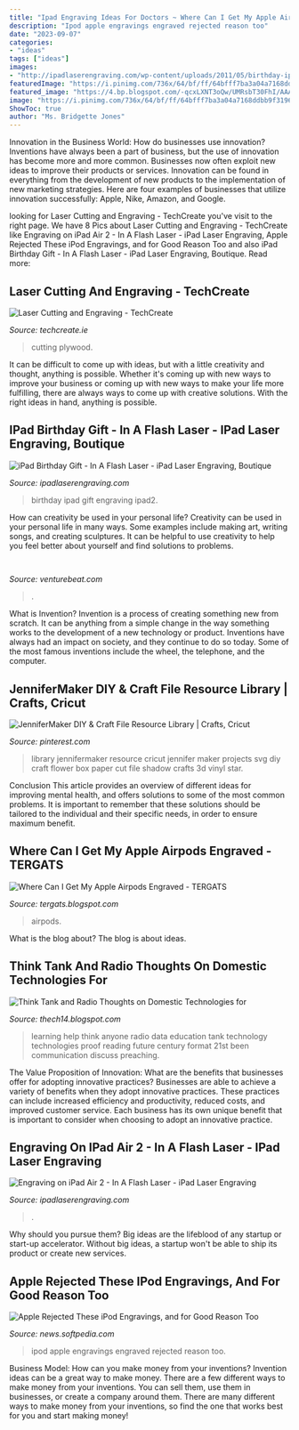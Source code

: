 ```yaml
---
title: "Ipad Engraving Ideas For Doctors ~ Where Can I Get My Apple Airpods Engraved"
description: "Ipod apple engravings engraved rejected reason too"
date: "2023-09-07"
categories:
- "ideas"
tags: ["ideas"]
images:
- "http://ipadlaserengraving.com/wp-content/uploads/2011/05/birthday-ipad2-600x465.jpg"
featuredImage: "https://i.pinimg.com/736x/64/bf/ff/64bfff7ba3a04a7168ddbb9f3196e2be.jpg"
featured_image: "https://4.bp.blogspot.com/-qcxLXNT3oQw/UMRsbT30FhI/AAAAAAAAAGI/GbbskLG5Yeo/s1600/473831511tecnology.jpg"
image: "https://i.pinimg.com/736x/64/bf/ff/64bfff7ba3a04a7168ddbb9f3196e2be.jpg"
ShowToc: true
author: "Ms. Bridgette Jones"
---
```



Innovation in the Business World: How do businesses use innovation?
Inventions have always been a part of business, but the use of innovation has become more and more common. Businesses now often exploit new ideas to improve their products or services. Innovation can be found in everything from the development of new products to the implementation of new marketing strategies. Here are four examples of businesses that utilize innovation successfully: Apple, Nike, Amazon, and Google.

	

		
looking for Laser Cutting and Engraving - TechCreate you've visit to the right page. We have 8 Pics about Laser Cutting and Engraving - TechCreate like Engraving on iPad Air 2 - In A Flash Laser - iPad Laser Engraving, Apple Rejected These iPod Engravings, and for Good Reason Too and also iPad Birthday Gift - In A Flash Laser - iPad Laser Engraving, Boutique. Read more:
		
    
## Laser Cutting And Engraving - TechCreate

<img loading=lazy src="https://techcreate.ie/wp-content/uploads/2020/07/plywood_laser_cutting_engraving-1024x724.png" onerror="this.onerror=null;this.src='https://tse1.mm.bing.net/th?id=OIP.N54jOz6m9ArWqkKZYA2vtAHaFP&amp;pid=15.1';" alt="Laser Cutting and Engraving - TechCreate">

_Source: techcreate.ie_

>cutting plywood. 

	

It can be difficult to come up with ideas, but with a little creativity and thought, anything is possible. Whether it's coming up with new ways to improve your business or coming up with new ways to make your life more fulfilling, there are always ways to come up with creative solutions. With the right ideas in hand, anything is possible.

    
## IPad Birthday Gift - In A Flash Laser - IPad Laser Engraving, Boutique

<img loading=lazy src="http://ipadlaserengraving.com/wp-content/uploads/2011/05/birthday-ipad2-600x465.jpg" onerror="this.onerror=null;this.src='https://tse3.mm.bing.net/th?id=OIP.gxBbtvDzA3ZRUVn63eSk2QHaFv&amp;pid=15.1';" alt="iPad Birthday Gift - In A Flash Laser - iPad Laser Engraving, Boutique">

_Source: ipadlaserengraving.com_

>birthday ipad gift engraving ipad2. 

	

How can creativity be used in your personal life?
Creativity can be used in your personal life in many ways. Some examples include making art, writing songs, and creating sculptures. It can be helpful to use creativity to help you feel better about yourself and find solutions to problems.

    
## 

<img loading=lazy src="https://venturebeat.com/wp-content/uploads/2019/11/photoshopipad.jpg" onerror="this.onerror=null;this.src='https://tse4.mm.bing.net/th?id=OIP.z0Cxihs-U0tIJIaoh2pT5AHaFw&amp;pid=15.1';" alt="">

_Source: venturebeat.com_

>. 

	

What is Invention?
Invention is a process of creating something new from scratch. It can be anything from a simple change in the way something works to the development of a new technology or product. Inventions have always had an impact on society, and they continue to do so today. Some of the most famous inventions include the wheel, the telephone, and the computer.

    
## JenniferMaker DIY &amp; Craft File Resource Library | Crafts, Cricut

<img loading=lazy src="https://i.pinimg.com/736x/64/bf/ff/64bfff7ba3a04a7168ddbb9f3196e2be.jpg" onerror="this.onerror=null;this.src='https://tse3.mm.bing.net/th?id=OIP.s1Re50oHs3NnUn_IM7h80AHaHa&amp;pid=15.1';" alt="JenniferMaker DIY &amp; Craft File Resource Library | Crafts, Cricut">

_Source: pinterest.com_

>library jennifermaker resource cricut jennifer maker projects svg diy craft flower box paper cut file shadow crafts 3d vinyl star. 

	

Conclusion
This article provides an overview of different ideas for improving mental health, and offers solutions to some of the most common problems. It is important to remember that these solutions should be tailored to the individual and their specific needs, in order to ensure maximum benefit.

    
## Where Can I Get My Apple Airpods Engraved - TERGATS

<img loading=lazy src="https://i.pinimg.com/originals/fe/2d/e9/fe2de93f7b3d529ad1adc1782e642226.jpg" onerror="this.onerror=null;this.src='https://tse1.mm.bing.net/th?id=OIP.KspYeCwHAYBQvjLECFKCpAHaJ4&amp;pid=15.1';" alt="Where Can I Get My Apple Airpods Engraved - TERGATS">

_Source: tergats.blogspot.com_

>airpods. 

	

What is the blog about?
The blog is about ideas.

    
## Think Tank And Radio Thoughts On Domestic Technologies For

<img loading=lazy src="https://4.bp.blogspot.com/-qcxLXNT3oQw/UMRsbT30FhI/AAAAAAAAAGI/GbbskLG5Yeo/s1600/473831511tecnology.jpg" onerror="this.onerror=null;this.src='https://tse4.mm.bing.net/th?id=OIP.6Or9hJtTzQId568OSKP40gHaCL&amp;pid=15.1';" alt="Think Tank and Radio Thoughts on Domestic Technologies for">

_Source: thech14.blogspot.com_

>learning help think anyone radio data education tank technology technologies proof reading future century format 21st been communication discuss preaching. 

	

The Value Proposition of Innovation: What are the benefits that businesses offer for adopting innovative practices?
Businesses are able to achieve a variety of benefits when they adopt innovative practices. These practices can include increased efficiency and productivity, reduced costs, and improved customer service. Each business has its own unique benefit that is important to consider when choosing to adopt an innovative practice.

    
## Engraving On IPad Air 2 - In A Flash Laser - IPad Laser Engraving

<img loading=lazy src="https://ipadlaserengraving.com/wp-content/uploads/2015/02/15901395273_7fd7d1d303_o-665x998.jpg" onerror="this.onerror=null;this.src='https://tse1.mm.bing.net/th?id=OIP.5aq02qdmPqdS5R7yXV-U4gHaLH&amp;pid=15.1';" alt="Engraving on iPad Air 2 - In A Flash Laser - iPad Laser Engraving">

_Source: ipadlaserengraving.com_

>. 

	

Why should you pursue them?
Big ideas are the lifeblood of any startup or start-up accelerator. Without big ideas, a startup won't be able to ship its product or create new services.

    
## Apple Rejected These IPod Engravings, And For Good Reason Too

<img loading=lazy src="https://news-cdn.softpedia.com/images/news2/Apple-Rejected-These-iPod-Engravings-and-for-Good-Reason-Too-396204-2.jpg" onerror="this.onerror=null;this.src='https://tse4.mm.bing.net/th?id=OIP.5LfTxwkN55Pctb91BI5aawHaEi&amp;pid=15.1';" alt="Apple Rejected These iPod Engravings, and for Good Reason Too">

_Source: news.softpedia.com_

>ipod apple engravings engraved rejected reason too. 

	

Business Model: How can you make money from your inventions?
Invention ideas can be a great way to make money. There are a few different ways to make money from your inventions. You can sell them, use them in businesses, or create a company around them. There are many different ways to make money from your inventions, so find the one that works best for you and start making money!

